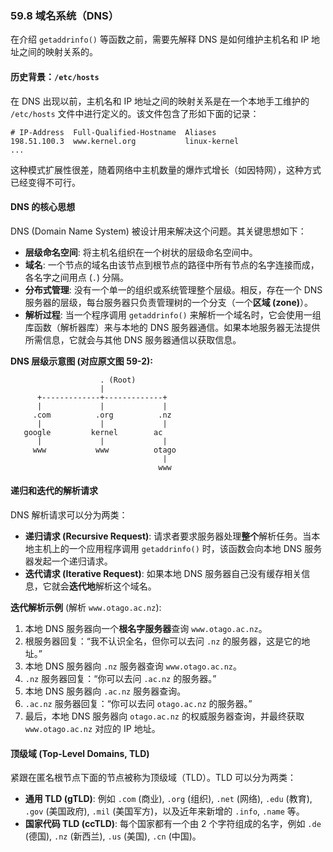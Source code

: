 ### **59.8 域名系统（DNS）**

在介绍 `getaddrinfo()` 等函数之前，需要先解释 DNS 是如何维护主机名和 IP 地址之间的映射关系的。

#### **历史背景：`/etc/hosts`**

在 DNS 出现以前，主机名和 IP 地址之间的映射关系是在一个本地手工维护的 `/etc/hosts` 文件中进行定义的。该文件包含了形如下面的记录：

```
# IP-Address  Full-Qualified-Hostname  Aliases
198.51.100.3  www.kernel.org           linux-kernel
...
```

这种模式扩展性很差，随着网络中主机数量的爆炸式增长（如因特网），这种方式已经变得不可行。

#### **DNS 的核心思想**

DNS (Domain Name System) 被设计用来解决这个问题。其关键思想如下：

  * **层级命名空间**: 将主机名组织在一个树状的层级命名空间中。
  * **域名**: 一个节点的域名由该节点到根节点的路径中所有节点的名字连接而成，各名字之间用点 (`.`) 分隔。
  * **分布式管理**: 没有一个单一的组织或系统管理整个层级。相反，存在一个 DNS 服务器的层级，每台服务器只负责管理树的一个分支（一个**区域 (zone)**）。
  * **解析过程**: 当一个程序调用 `getaddrinfo()` 来解析一个域名时，它会使用一组库函数（解析器库）来与本地的 DNS 服务器通信。如果本地服务器无法提供所需信息，它就会与其他 DNS 服务器通信以获取信息。

**DNS 层级示意图 (对应原文图 59-2):**

```
                    . (Root)
                    |
      +-------------+-------------+
      |             |             |
     .com          .org          .nz
      |             |             |
   google         kernel        ac
      |             |             |
     www           www          otago
                                  |
                                 www
```

#### **递归和迭代的解析请求**

DNS 解析请求可以分为两类：

  * **递归请求 (Recursive Request)**: 请求者要求服务器处理**整个**解析任务。当本地主机上的一个应用程序调用 `getaddrinfo()` 时，该函数会向本地 DNS 服务器发起一个递归请求。
  * **迭代请求 (Iterative Request)**: 如果本地 DNS 服务器自己没有缓存相关信息，它就会**迭代地**解析这个域名。

**迭代解析示例** (解析 `www.otago.ac.nz`):

1.  本地 DNS 服务器向一个**根名字服务器**查询 `www.otago.ac.nz`。
2.  根服务器回复：“我不认识全名，但你可以去问 `.nz` 的服务器，这是它的地址。”
3.  本地 DNS 服务器向 `.nz` 服务器查询 `www.otago.ac.nz`。
4.  `.nz` 服务器回复：“你可以去问 `.ac.nz` 的服务器。”
5.  本地 DNS 服务器向 `.ac.nz` 服务器查询。
6.  `.ac.nz` 服务器回复：“你可以去问 `otago.ac.nz` 的服务器。”
7.  最后，本地 DNS 服务器向 `otago.ac.nz` 的权威服务器查询，并最终获取 `www.otago.ac.nz` 对应的 IP 地址。

#### **顶级域 (Top-Level Domains, TLD)**

紧跟在匿名根节点下面的节点被称为顶级域（TLD）。TLD 可以分为两类：

  * **通用 TLD (gTLD)**: 例如 `.com` (商业), `.org` (组织), `.net` (网络), `.edu` (教育), `.gov` (美国政府), `.mil` (美国军方)，以及近年来新增的 `.info`, `.name` 等。
  * **国家代码 TLD (ccTLD)**: 每个国家都有一个由 2 个字符组成的名字，例如 `.de` (德国), `.nz` (新西兰), `.us` (美国), `.cn` (中国)。